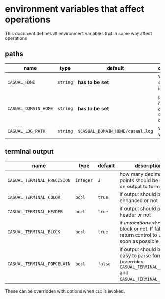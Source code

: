
# environment variables that affect operations

This document defines all environment variables that in some way affect operations


## paths

name                 | type     | default                            | description  
---------------------|----------|------------------------------------|----------------------------------------------------------------------------
`CASUAL_HOME`        | `string` | **has to be set**                  | where `casual` is installed
`CASUAL_DOMAIN_HOME` | `string` | **has to be set**                  | points to _home_ of current `casual domain`. 
`CASUAL_LOG_PATH`    | `string` | `$CASUAL_DOMAIN_HOME/casual.log`   | where to write logs



## terminal output

name                        | type      | default | description  
----------------------------|-----------|---------|----------------------------------------------------------------------------
`CASUAL_TERMINAL_PRECISION` | `integer` | `3`     | how many decimal points should be used on output to terminal
`CASUAL_TERMINAL_COLOR`     | `bool`    | `true`  | if output should be color enhanced or not
`CASUAL_TERMINAL_HEADER`    | `bool`    | `true`  | if output should print a header or not
`CASUAL_TERMINAL_BLOCK`     | `bool`    | `true`  | if _invocations_ should block or not. If false, return control to user as soon as possible
`CASUAL_TERMINAL_PORCELAIN` | `bool`    | `false` | if output should be in an easy to parse format (overrides `CASUAL_TERMINAL_COLOR` and `CASUAL_TERMINAL_HEADER`)

These can be overridden with options when `CLI` is invoked.
